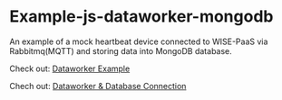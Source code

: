 # Example-js-dataworker-mongodb

An example of a mock heartbeat device connected to WISE-PaaS via Rabbitmq(MQTT) and storing data into MongoDB database.

Check out: [Dataworker Example](https://github.com/WISE-PaaS/example-js-dataworker-mongodb/tree/master/mock-heartbeat-device)

Chech out: [Dataworker & Database Connection](https://github.com/WISE-PaaS/example-js-dataworker-mongodb/tree/master/mqtt-mongodb)
